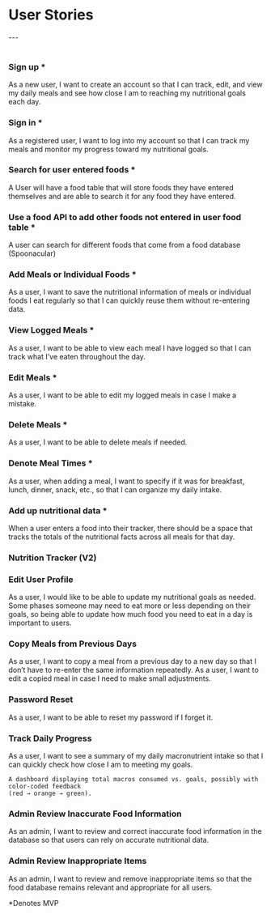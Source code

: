 # User Stories
---<br><br>
### Sign up *
As a new user, I want to create an account so that I can track, edit, and view my daily meals and see 
how close I am to reaching my nutritional goals each day.

### Sign in *
As a registered user, I want to log into my account so that I can track my meals and monitor my progress toward my 
nutritional goals.

### Search for user entered foods *
A User will have a food table that will store foods they have entered themselves and are able to search it for any
food they have entered.

### Use a food API to add other foods not entered in user food table *
A user can search for different foods that come from a food database (Spoonacular)

### Add Meals or Individual Foods *
As a user, I want to save the nutritional information of meals or individual foods I eat regularly 
so that I can quickly reuse them without re-entering data.

### View Logged Meals *
As a user, I want to be able to view each meal I have logged so that I can track what I’ve eaten 
throughout the day.

### Edit Meals *
As a user, I want to be able to edit my logged meals in case I make a mistake.

### Delete Meals *
As a user, I want to be able to delete meals if needed.

### Denote Meal Times *
As a user, when adding a meal, I want to specify if it was for breakfast, lunch, dinner, snack, etc., 
so that I can organize my daily intake.

### Add up nutritional data *
When a user enters a food into their tracker, there should be a space that tracks the totals of the nutritional facts
across all meals for that day. 


### Nutrition Tracker (V2)
### Edit User Profile 
As a user, I would like to be able to update my nutritional goals as needed. Some phases
someone may need to eat more or less depending on their goals, so being able to update
how much food you need to eat in a day is important to users.

### Copy Meals from Previous Days
As a user, I want to copy a meal from a previous day to a new day so that I don’t have to re-enter 
the same information repeatedly.
As a user, I want to edit a copied meal in case I need to make small adjustments.

### Password Reset
As a user, I want to be able to reset my password if I forget it.

### Track Daily Progress
As a user, I want to see a summary of my daily macronutrient intake so that I can quickly check how 
close I am to meeting my goals.

    A dashboard displaying total macros consumed vs. goals, possibly with color-coded feedback 
    (red → orange → green).

### Admin Review Inaccurate Food Information
As an admin, I want to review and correct inaccurate food information in the database so that users 
can rely on accurate nutritional data.

### Admin Review Inappropriate Items
As an admin, I want to review and remove inappropriate items so that the food database remains 
relevant and appropriate for all users.

*Denotes MVP